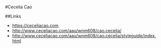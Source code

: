 #Cecelia Cao

##Links

- https://ceceliacao.com
- http://www.ceceliacao.com/aau/wnm608/cao.cecelia/
- http://www.ceceliacao.com/aau/wnm608/cao.cecelia/styleguide/index.html

